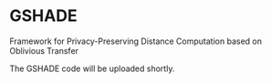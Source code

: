 GSHADE
======

Framework for Privacy-Preserving Distance Computation based on Oblivious Transfer

The GSHADE code will be uploaded shortly. 
